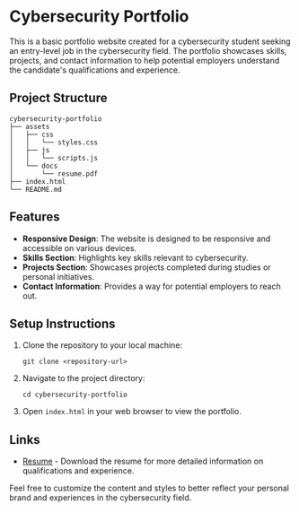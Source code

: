 # Cybersecurity Portfolio

This is a basic portfolio website created for a cybersecurity student seeking an entry-level job in the cybersecurity field. The portfolio showcases skills, projects, and contact information to help potential employers understand the candidate's qualifications and experience.

## Project Structure

```
cybersecurity-portfolio
├── assets
│   ├── css
│   │   └── styles.css
│   ├── js
│   │   └── scripts.js
│   └── docs
│       └── resume.pdf
├── index.html
└── README.md
```

## Features

- **Responsive Design**: The website is designed to be responsive and accessible on various devices.
- **Skills Section**: Highlights key skills relevant to cybersecurity.
- **Projects Section**: Showcases projects completed during studies or personal initiatives.
- **Contact Information**: Provides a way for potential employers to reach out.

## Setup Instructions

1. Clone the repository to your local machine:
   ```
   git clone <repository-url>
   ```

2. Navigate to the project directory:
   ```
   cd cybersecurity-portfolio
   ```

3. Open `index.html` in your web browser to view the portfolio.

## Links

- [Resume](assets/docs/resume.pdf) - Download the resume for more detailed information on qualifications and experience. 

Feel free to customize the content and styles to better reflect your personal brand and experiences in the cybersecurity field.